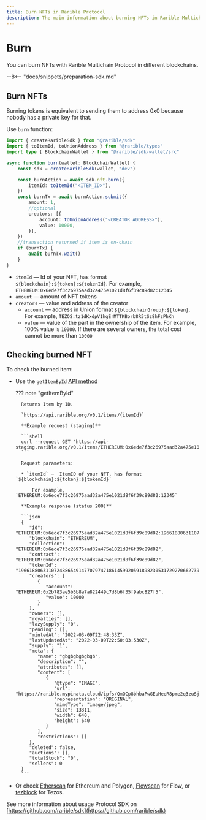 ```yaml
---
title: Burn NFTs in Rarible Protocol
description: The main information about burning NFTs in Rarible Multichain Protocol
---
```


# Burn

You can burn NFTs with Rarible Multichain Protocol in different blockchains.

--8<-- "docs/snippets/preparation-sdk.md"

## Burn NFTs

Burning tokens is equivalent to sending them to address 0x0 because nobody has a private key for that.

Use `burn` function:

```typescript
import { createRaribleSdk } from "@rarible/sdk"
import { toItemId, toUnionAddress } from "@rarible/types"
import type { BlockchainWallet } from "@rarible/sdk-wallet/src"

async function burn(wallet: BlockchainWallet) {
	const sdk = createRaribleSdk(wallet, "dev")

	const burnAction = await sdk.nft.burn({
		itemId: toItemId("<ITEM_ID>"),
	})
	const burnTx = await burnAction.submit({
		amount: 1,
		//optional
		creators: [{
			account: toUnionAddress("<CREATOR_ADDRESS>"),
			value: 10000,
		}],
	})
	//transaction returned if item is on-chain
	if (burnTx) {
		await burnTx.wait()
	}
}
```

* `itemId` —  Id of your NFT, has format `${blockchain}:${token}:${tokenId}`. For example, `ETHEREUM:0x6ede7f3c26975aad32a475e1021d8f6f39c89d82:12345`
* `amount` — amount of NFT tokens
* `creators` — value and address of the creator
    * `account` — address in Union format `${blockchainGroup}:${token}`. For example, `TEZOS:tz1dKxdpV1hgErMTTKBorb8R5tSz8hFzPhKh`
    * `value` — value of the part in the ownership of the item. For example, 100% value is `10000`. If there are several owners, the total cost cannot be more than `10000`

## Checking burned NFT

To check the burned item:

* Use the `getItemById` [API method](https://api.rarible.org/v0.1/doc#operation/getItemById)

    ??? note "getItemById"

        Returns Item by ID.
        
        `https://api.rarible.org/v0.1/items/{itemId}`
        
        **Example request (staging)**
        
        ```shell
        curl --request GET 'https://api-staging.rarible.org/v0.1/items/ETHEREUM:0x6ede7f3c26975aad32a475e1021d8f6f39c89d82:19661880631107248865491477079747186145992059189823053172927066273904580362243'
        ```
        
        Request parameters:
        
        * `itemId` —  ItemID of your NFT, has format `${blockchain}:${token}:${tokenId}`
        
            For example, `ETHEREUM:0x6ede7f3c26975aad32a475e1021d8f6f39c89d82:12345`
        
        **Example response (status 200)**
    
        ```json
        {
           "id": "ETHEREUM:0x6ede7f3c26975aad32a475e1021d8f6f39c89d82:19661880631107248865491477079747186145992059189823053172927066273904580362243",
           "blockchain": "ETHEREUM",
           "collection": "ETHEREUM:0x6ede7f3c26975aad32a475e1021d8f6f39c89d82",
           "contract": "ETHEREUM:0x6ede7f3c26975aad32a475e1021d8f6f39c89d82",
           "tokenId": "19661880631107248865491477079747186145992059189823053172927066273904580362243",
           "creators": [
              {
                 "account": "ETHEREUM:0x2b783ae5b5b8a7a822449c7d8b6f35f9abc827f5",
                 "value": 10000
              }
           ],
           "owners": [],
           "royalties": [],
           "lazySupply": "0",
           "pending": [],
           "mintedAt": "2022-03-09T22:48:33Z",
           "lastUpdatedAt": "2022-03-09T22:50:03.530Z",
           "supply": "1",
           "meta": {
              "name": "gbgbgbgbgbgb",
              "description": "",
              "attributes": [],
              "content": [
                 {
                    "@type": "IMAGE",
                    "url": "https://rarible.mypinata.cloud/ipfs/QmQCp8bhbaPwGEuHeeR8pme2q3zuSjam2JEuFgAvp4DZsU/image.jpeg",
                    "representation": "ORIGINAL",
                    "mimeType": "image/jpeg",
                    "size": 13311,
                    "width": 640,
                    "height": 640
                 }
              ],
              "restrictions": []
           },
           "deleted": false,
           "auctions": [],
           "totalStock": "0",
           "sellers": 0
        }
        ```

* Or check [Etherscan](https://etherscan.io/) for Ethereum and Polygon, [Flowscan](https://flowscan.org/) for Flow, or [tezblock](https://tezblock.io/) for Tezos.

See more information about usage Protocol SDK on [https://github.com/rarible/sdk](https://github.com/rarible/sdk)
